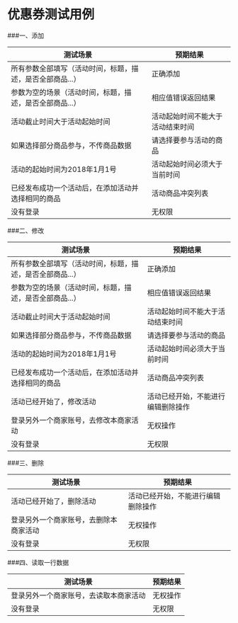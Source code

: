 # 优惠券测试用例

###一、添加

| 测试场景                                                  | 预期结果                         |
| --------------------------------------------------------- | -------------------------------- |
| 所有参数全部填写（活动时间，标题，描述，是否全部商品...） | 正确添加                         |
| 参数为空的场景（活动时间，标题，描述，是否全部商品...）   | 相应值错误返回结果               |
| 活动截止时间大于活动起始时间                              | 活动起始时间不能大于活动结束时间 |
| 如果选择部分商品参与，不传商品数据                        | 请选择要参与活动的商品           |
| 活动的起始时间为2018年1月1号                              | 活动起始时间必须大于当前时间     |
| 已经发布成功一个活动后，在添加活动并选择相同的商品        | 活动商品冲突列表                 |
| 没有登录                                                  | 无权限                           |

###二、修改

| 测试场景                                                  | 预期结果                           |
| --------------------------------------------------------- | ---------------------------------- |
| 所有参数全部填写（活动时间，标题，描述，是否全部商品...） | 正确添加                           |
| 参数为空的场景（活动时间，标题，描述，是否全部商品...）   | 相应值错误返回结果                 |
| 活动截止时间大于活动起始时间                              | 活动起始时间不能大于活动结束时间   |
| 如果选择部分商品参与，不传商品数据                        | 请选择要参与活动的商品             |
| 活动的起始时间为2018年1月1号                              | 活动起始时间必须大于当前时间       |
| 已经发布成功一个活动后，在添加活动并选择相同的商品        | 活动商品冲突列表                   |
| 活动已经开始了，修改活动                                  | 活动已经开始，不能进行编辑删除操作 |
| 登录另外一个商家账号，去修改本商家活动                    | 无权操作                           |
| 没有登录                                                  | 无权限                             |


###三、删除

| 测试场景                               | 预期结果                           |
| -------------------------------------- | ---------------------------------- |
| 活动已经开始了，删除活动               | 活动已经开始，不能进行编辑删除操作 |
| 登录另外一个商家账号，去删除本商家活动 | 无权操作                           |
| 没有登录                               | 无权限                             |

###四、读取一行数据

| 测试场景                               | 预期结果 |
| -------------------------------------- | -------- |
| 登录另外一个商家账号，去读取本商家活动 | 无权操作 |
| 没有登录                               | 无权限   |








